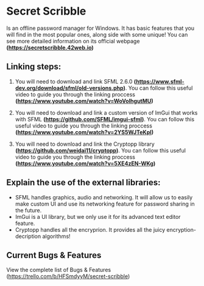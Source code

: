 # Secret Scribble
Is an offline password manager for Windows. It has basic features that you will find in the most popular ones, along side with some unique! You can see more detailed information on its official webpage **(https://secretscribble.42web.io)**

## Linking steps:
1. You will need to download and link SFML 2.6.0 **(https://www.sfml-dev.org/download/sfml/old-versions.php)**. You can follow this useful video to guide you through the linking proccess **(https://www.youtube.com/watch?v=WoVoIhgutMU)**

2. You will need to download and link a custom version of ImGui that works with SFML **(https://github.com/SFML/imgui-sfml)**. You can follow this useful video to guide you through the linking proccess **(https://www.youtube.com/watch?v=2YS5WJTeKpI)**
   
3. You will need to download and link the Cryptopp library **(https://github.com/weidai11/cryptopp)**. You can follow this useful video to guide you through the linking proccess **(https://www.youtube.com/watch?v=5XE4zEN-WKg)**

## Explain the use of the external libraries:
- SFML handles graphics, audio and networking. It will allow us to easily make custom UI and use its networking feature for password sharing in the future. 
- ImGui is a UI library, but we only use it for its advanced text editor feature.
- Cryptopp handles all the encryprion. It provides all the juicy encryption-decription algorithms!

## Current Bugs & Features
View the complete list of Bugs & Features (https://trello.com/b/HFSmdyyM/secret-scribble)
